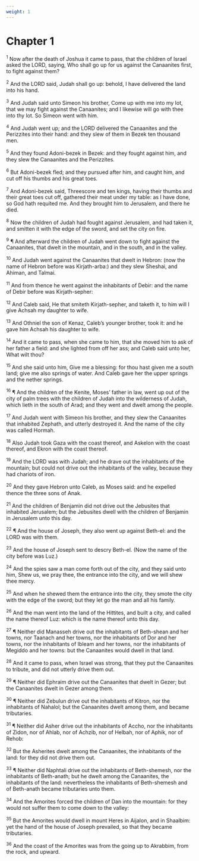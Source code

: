 ```yaml
---
weight: 1
---
```


# Chapter 1

<sup>1</sup> Now after the death of Joshua it came to pass, that the children of Israel asked the LORD, saying, Who shall go up for us against the Canaanites first, to fight against them? 

<sup>2</sup> And the LORD said, Judah shall go up: behold, I have delivered the land into his hand. 

<sup>3</sup> And Judah said unto Simeon his brother, Come up with me into my lot, that we may fight against the Canaanites; and I likewise will go with thee into thy lot. So Simeon went with him. 

<sup>4</sup> And Judah went up; and the LORD delivered the Canaanites and the Perizzites into their hand: and they slew of them in Bezek ten thousand men. 

<sup>5</sup> And they found Adoni-bezek in Bezek: and they fought against him, and they slew the Canaanites and the Perizzites. 

<sup>6</sup> But Adoni-bezek fled; and they pursued after him, and caught him, and cut off his thumbs and his great toes. 

<sup>7</sup> And Adoni-bezek said, Threescore and ten kings, having their thumbs and their great toes cut off, gathered their meat under my table: as I have done, so God hath requited me. And they brought him to Jerusalem, and there he died. 

<sup>8</sup> Now the children of Judah had fought against Jerusalem, and had taken it, and smitten it with the edge of the sword, and set the city on fire. 

<sup>9</sup> ¶ And afterward the children of Judah went down to fight against the Canaanites, that dwelt in the mountain, and in the south, and in the valley. 

<sup>10</sup> And Judah went against the Canaanites that dwelt in Hebron: (now the name of Hebron before was Kirjath-arba:) and they slew Sheshai, and Ahiman, and Talmai. 

<sup>11</sup> And from thence he went against the inhabitants of Debir: and the name of Debir before was Kirjath-sepher: 

<sup>12</sup> And Caleb said, He that smiteth Kirjath-sepher, and taketh it, to him will I give Achsah my daughter to wife. 

<sup>13</sup> And Othniel the son of Kenaz, Caleb’s younger brother, took it: and he gave him Achsah his daughter to wife. 

<sup>14</sup> And it came to pass, when she came to him, that she moved him to ask of her father a field: and she lighted from off her ass; and Caleb said unto her, What wilt thou? 

<sup>15</sup> And she said unto him, Give me a blessing: for thou hast given me a south land; give me also springs of water. And Caleb gave her the upper springs and the nether springs. 

<sup>16</sup> ¶ And the children of the Kenite, Moses’ father in law, went up out of the city of palm trees with the children of Judah into the wilderness of Judah, which lieth in the south of Arad; and they went and dwelt among the people. 

<sup>17</sup> And Judah went with Simeon his brother, and they slew the Canaanites that inhabited Zephath, and utterly destroyed it. And the name of the city was called Hormah. 

<sup>18</sup> Also Judah took Gaza with the coast thereof, and Askelon with the coast thereof, and Ekron with the coast thereof. 

<sup>19</sup> And the LORD was with Judah; and he drave out the inhabitants of the mountain; but could not drive out the inhabitants of the valley, because they had chariots of iron. 

<sup>20</sup> And they gave Hebron unto Caleb, as Moses said: and he expelled thence the three sons of Anak. 

<sup>21</sup> And the children of Benjamin did not drive out the Jebusites that inhabited Jerusalem; but the Jebusites dwell with the children of Benjamin in Jerusalem unto this day. 

<sup>22</sup> ¶ And the house of Joseph, they also went up against Beth-el: and the LORD was with them. 

<sup>23</sup> And the house of Joseph sent to descry Beth-el. (Now the name of the city before was Luz.) 

<sup>24</sup> And the spies saw a man come forth out of the city, and they said unto him, Shew us, we pray thee, the entrance into the city, and we will shew thee mercy. 

<sup>25</sup> And when he shewed them the entrance into the city, they smote the city with the edge of the sword; but they let go the man and all his family. 

<sup>26</sup> And the man went into the land of the Hittites, and built a city, and called the name thereof Luz: which is the name thereof unto this day. 

<sup>27</sup> ¶ Neither did Manasseh drive out the inhabitants of Beth-shean and her towns, nor Taanach and her towns, nor the inhabitants of Dor and her towns, nor the inhabitants of Ibleam and her towns, nor the inhabitants of Megiddo and her towns: but the Canaanites would dwell in that land. 

<sup>28</sup> And it came to pass, when Israel was strong, that they put the Canaanites to tribute, and did not utterly drive them out. 

<sup>29</sup> ¶ Neither did Ephraim drive out the Canaanites that dwelt in Gezer; but the Canaanites dwelt in Gezer among them. 

<sup>30</sup> ¶ Neither did Zebulun drive out the inhabitants of Kitron, nor the inhabitants of Nahalol; but the Canaanites dwelt among them, and became tributaries. 

<sup>31</sup> ¶ Neither did Asher drive out the inhabitants of Accho, nor the inhabitants of Zidon, nor of Ahlab, nor of Achzib, nor of Helbah, nor of Aphik, nor of Rehob: 

<sup>32</sup> But the Asherites dwelt among the Canaanites, the inhabitants of the land: for they did not drive them out. 

<sup>33</sup> ¶ Neither did Naphtali drive out the inhabitants of Beth-shemesh, nor the inhabitants of Beth-anath; but he dwelt among the Canaanites, the inhabitants of the land: nevertheless the inhabitants of Beth-shemesh and of Beth-anath became tributaries unto them. 

<sup>34</sup> And the Amorites forced the children of Dan into the mountain: for they would not suffer them to come down to the valley: 

<sup>35</sup> But the Amorites would dwell in mount Heres in Aijalon, and in Shaalbim: yet the hand of the house of Joseph prevailed, so that they became tributaries. 

<sup>36</sup> And the coast of the Amorites was from the going up to Akrabbim, from the rock, and upward. 


